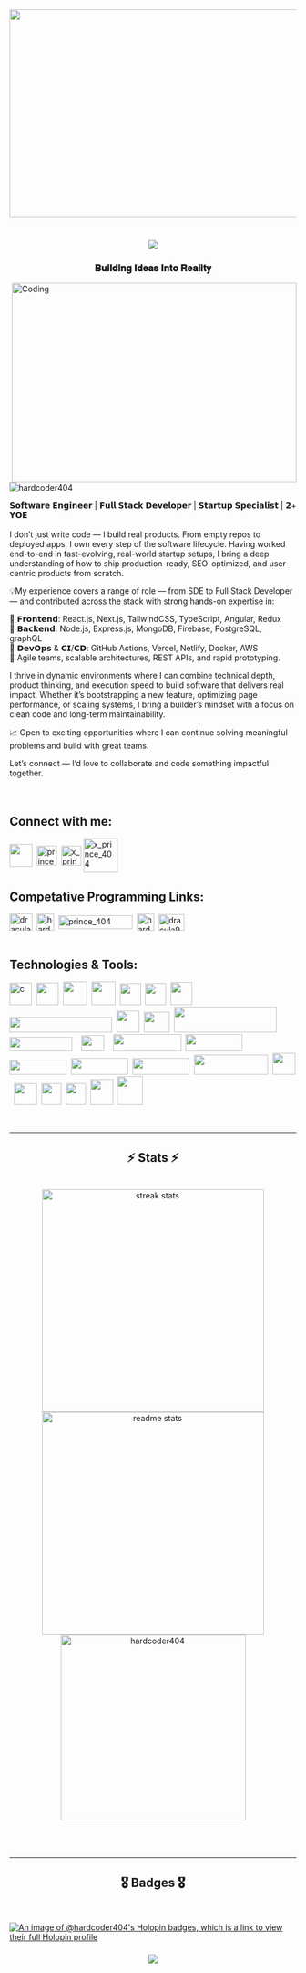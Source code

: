 <!---Banner---> 
<img width="1450" height="365"  src="https://github.com/user-attachments/assets/8d87bd44-2bb2-49eb-b057-06409fae84e1" >

 <!---Banner k niche ka Text---> 
<h1 align="center"><img src="https://readme-typing-svg.herokuapp.com?font=Abril+Fatface&size=32&pause=1000&color=996d6d&background=33086700&random=false&width=435&lines=Hi+There!+I'm+Prince+Raj...;"/></h1>

<h3 align="center">𝐁𝐮𝐢𝐥𝐝𝐢𝐧𝐠 𝐈𝐝𝐞𝐚𝐬 𝐈𝐧𝐭𝐨 𝐑𝐞𝐚𝐥𝐢𝐭𝐲</h3>

<img align="right" alt="Coding" width="500" height ="350" src="https://cdn.dribbble.com/userupload/33219605/file/original-3e652baea723121800ca0068452af00e.gif">

<p align="left"> <img src="https://komarev.com/ghpvc/?username=hardcoder404&label=Profile%20views&color=0e75b6&style=flat" alt="hardcoder404" /> </p>
𝗦𝗼𝗳𝘁𝘄𝗮𝗿𝗲 𝗘𝗻𝗴𝗶𝗻𝗲𝗲𝗿 | 𝗙𝘂𝗹𝗹 𝗦𝘁𝗮𝗰𝗸 𝗗𝗲𝘃𝗲𝗹𝗼𝗽𝗲𝗿 | 𝗦𝘁𝗮𝗿𝘁𝘂𝗽 𝗦𝗽𝗲𝗰𝗶𝗮𝗹𝗶𝘀𝘁 | 𝟮+ 𝗬𝗢𝗘
<br/><br/>
I don’t just write code — I build real products. From empty repos to deployed apps, I own every step of the software lifecycle. Having worked end-to-end in fast-evolving, real-world startup setups, I bring a deep understanding of how to ship production-ready, SEO-optimized, and user-centric products from scratch.

💡My experience covers a range of role — from SDE to Full Stack Developer — and contributed across the stack with strong hands-on expertise in:

🔹 𝗙𝗿𝗼𝗻𝘁𝗲𝗻𝗱: React.js, Next.js, TailwindCSS, TypeScript, Angular, Redux<br/>
🔹 𝗕𝗮𝗰𝗸𝗲𝗻𝗱: Node.js, Express.js, MongoDB, Firebase, PostgreSQL, graphQL<br/>
🔹 𝗗𝗲𝘃𝗢𝗽𝘀 & 𝗖𝗜/𝗖𝗗: GitHub Actions, Vercel, Netlify, Docker, AWS<br/>
🔹 Agile teams, scalable architectures, REST APIs, and rapid prototyping.<br/>

I thrive in dynamic environments where I can combine technical depth, product thinking, and execution speed to build software that delivers real impact. Whether it’s bootstrapping a new feature, optimizing page performance, or scaling systems, I bring a builder’s mindset with a focus on clean code and long-term maintainability.

📈 Open to exciting opportunities where I can continue solving meaningful problems and build with great teams.

Let’s connect — I’d love to collaborate and code something impactful together.
</br></br></br>
<h2 align="left">Connect with me:</h2>
<p align="left">
<a href="https://twitter.com/princeraj404" target="blank"><img align="center" src="https://static.vecteezy.com/system/resources/previews/034/716/139/non_2x/x-new-twitter-logo-free-png.png" height="40" width="40" /></a>&nbsp
<a href="https://www.linkedin.com/in/prince404/" target="blank"><img align="center" src="https://upload.wikimedia.org/wikipedia/commons/thumb/8/81/LinkedIn_icon.svg/1200px-LinkedIn_icon.svg.png" alt="prince raj" height="35" width="35" /></a>&nbsp
<a href="https://www.instagram.com/x_prince_404/?next=%2F" target="blank"><img align="center" src="https://upload.wikimedia.org/wikipedia/commons/thumb/e/e7/Instagram_logo_2016.svg/2048px-Instagram_logo_2016.svg.png" alt="x_prince_404" height="35" width="35" /></a>
<a href="mailto:praj81232@gmail.com" target="blank"><img align="center" src="https://cdn.icon-icons.com/icons2/2642/PNG/512/google_mail_gmail_logo_icon_159346.png" alt="x_prince_404" height="60" width="60" /></a>

</br>
<h2 align="left">Competative Programming Links:</h2>
<p align="left">
<a href="https://www.codechef.com/users/hardcoder26" target="blank"><img align="center" src="https://avatars.githubusercontent.com/u/11960354?v=4" alt="dracula935" height="30" width="40" /></a>&nbsp
<a href="https://www.hackerrank.com/profile/HardCoder404" target="blank"><img align="center" src="https://upload.wikimedia.org/wikipedia/commons/thumb/4/40/HackerRank_Icon-1000px.png/800px-HackerRank_Icon-1000px.png" alt="hardcoder404" height="30" width="30" /></a>&nbsp
<a href="https://codeforces.com/profile/prince_404" target="blank"><img align="center" src="https://upload.wikimedia.org/wikipedia/commons/thumb/b/b1/Codeforces_logo.svg/2560px-Codeforces_logo.svg.png" alt="prince_404" height="24" width="130" /></a>&nbsp
<a href="https://leetcode.com/HardCoder404/" target="blank"><img align="center" src="https://cdn.iconscout.com/icon/free/png-256/free-leetcode-3628885-3030025.png" alt="hardcoder404" height="30" width="30" /></a>&nbsp
<a href="https://auth.geeksforgeeks.org/user/dracula935/practice" target="blank"><img align="center" src="https://media.geeksforgeeks.org/wp-content/uploads/20210224040124/JSBinCollaborativeJavaScriptDebugging6-300x160.png" alt="dracula935" height="29" width="45" /></a>
</br></br>
<h2 align="left">Technologies & Tools:</h2>
<p align="left"> 
 <a href="https://www.cprogramming.com/" target="_blank" rel="noreferrer"> <img src="https://upload.wikimedia.org/wikipedia/commons/thumb/1/18/C_Programming_Language.svg/926px-C_Programming_Language.svg.png" 
    alt="c" width="39" height="39"/></a>&nbsp
 <a href="https://www.w3schools.com/cpp/" target="_blank" rel="noreferrer"><img src="https://brandslogos.com/wp-content/uploads/images/c-logo.png" width="39" height="39"/></a>&nbsp
 <a href="https://www.w3schools.com/html/" target="_blank" rel="noreferrer"><img src="https://cdn-icons-png.flaticon.com/512/919/919827.png" width="42" height="41"/></a>&nbsp
 <a href="https://www.w3schools.com/css/" target="_blank" rel="noreferrer"><img src="https://billing.flourisense.in/wp-content/uploads/2022/11/css3.png" width="42" height="41"/></a>&nbsp
 <a href="https://www.geeksforgeeks.org/javascript/" target="_blank" rel="noreferrer"><img src="https://cdn-icons-png.flaticon.com/512/5968/5968292.png" width="37" height="38"/></a>&nbsp
 <a href="https://react.dev/learn" target="_blank" rel="noreferrer"><img src="https://cdn.worldvectorlogo.com/logos/react-1.svg" width="37" height="38"/></a>&nbsp
<a href="https://nextjs.org/docs" target="_blank" rel="noreferrer"><img src="https://img.icons8.com/color/512/nextjs.png" width="38" height="40"/></a>&nbsp
 <a href="https://tailwindcss.com/docs/installations" target="_blank" rel="noreferrer"><img src="https://upload.wikimedia.org/wikipedia/commons/thumb/9/95/Tailwind_CSS_logo.svg/1024px-Tailwind_CSS_logo.svg.png" width="180" height="27"/></a>&nbsp
 <a href="https://www.typescriptlang.org/docs/handbook/typescript-from-scratch.html" target="_blank" rel="noreferrer"><img src="https://upload.wikimedia.org/wikipedia/commons/thumb/4/4c/Typescript_logo_2020.svg/1200px-Typescript_logo_2020.svg.png" width="40" height="38"/></a>&nbsp
 <a href="https://getbootstrap.com/docs/5.3/getting-started/introduction/" target="_blank" rel="noreferrer"><img src="https://upload.wikimedia.org/wikipedia/commons/b/b2/Bootstrap_logo.svg" width="45" height="36"/></a>&nbsp
 <a href="https://www.mongodb.com/" target="_blank" rel="noreferrer"><img src="https://upload.wikimedia.org/wikipedia/commons/thumb/9/93/MongoDB_Logo.svg/2560px-MongoDB_Logo.svg.png" width="180" height="45"/></a>&nbsp
<a href="https://vercel.com/hardcoder404s-projects" target="_blank" rel="noreferrer"><img src="https://upload.wikimedia.org/wikipedia/commons/thumb/5/5e/Vercel_logo_black.svg/2560px-Vercel_logo_black.svg.png" width="110" height="25"/></a>&nbsp &nbsp
 <a href="https://mui.com/" target="_blank" rel="noreferrer"><img src="https://upload.wikimedia.org/wikipedia/commons/thumb/9/93/Amazon_Web_Services_Logo.svg/1200px-Amazon_Web_Services_Logo.svg.png" width="40" height="28"/></a>&nbsp &nbsp
<a href="https://redux-toolkit.js.org/introduction/getting-started" target="_blank" rel="noreferrer"><img src="https://upload.wikimedia.org/wikipedia/commons/3/30/Redux_Logo.png" width="120" height="30"/></a>&nbsp
 <a href="https://www.postman.com/" target="_blank" rel="noreferrer"><img src="https://upload.wikimedia.org/wikipedia/commons/c/c2/Postman_%28software%29.png" width="100" height="30"/></a>&nbsp
 <a href="https://nodejs.org/docs/latest/api/" target="_blank" rel="noreferrer"><img src="https://upload.wikimedia.org/wikipedia/commons/thumb/7/7e/Node.js_logo_2015.svg/2560px-Node.js_logo_2015.svg.png" width="100" height="26"/></a>&nbsp
<a href="https://expressjs.com/en/starter/installing.html" target="_blank" rel="noreferrer"><img src="https://redberries.ae/wp-content/uploads/2023/06/express-js.png" width="100" height="29"/></a>&nbsp
<a href="https://firebase.google.com/docs/android/setup" target="_blank" rel="noreferrer"><img src="https://i0.wp.com/randomnerdtutorials.com/wp-content/uploads/2021/09/Firebase-Logo.png?resize=750%2C196&quality=100&strip=all&ssl=1" width="100" height="29"/></a>&nbsp
 <a href="https://reactnative.dev/docs/environment-setup" target="_blank" rel="noreferrer"><img src="https://cdn.buttercms.com/S6sfpy7OT3yBokvhGo09" width="130" height="35"/></a>&nbsp
<a href="https://www.postgresql.org/docs/" target="_blank" rel="noreferrer"><img src="https://upload.wikimedia.org/wikipedia/commons/thumb/2/29/Postgresql_elephant.svg/1200px-Postgresql_elephant.svg.png" width="40" height="38"/></a>&nbsp
 <a href="https://graphql.org/learn/" target="_blank" rel="noreferrer"><img src="https://graphqleditorcms.fra1.cdn.digitaloceanspaces.com/graphqleditorcms/graphql_page/graphql-1732132118455.png" width="40" height="38"/></a>&nbsp
<a href="https://www.w3schools.com/sql/" target="_blank" rel="noreferrer"><img src="https://encrypted-tbn0.gstatic.com/images?q=tbn:ANd9GcRwuqWn7rCVhqZ_pSlxwVUzlZtFWaOMdbm28A&s" width="35" height="38"/></a>&nbsp
<a href="https://redis.io/docs/latest/" target="_blank" rel="noreferrer"><img src="https://www.svgrepo.com/show/303460/redis-logo.svg" width="35" height="38"/></a>&nbsp
 <a href="https://docs.docker.com/" target="_blank" rel="noreferrer"><img src="https://cdn4.iconfinder.com/data/icons/logos-and-brands/512/97_Docker_logo_logos-512.png" width="40" height="45"/></a>&nbsp
  <a href="https://docs.npmjs.com/" target="_blank" rel="noreferrer"><img src="https://upload.wikimedia.org/wikipedia/commons/d/db/Npm-logo.svg" width="45" height="50"/></a>&nbsp

</p>
</br>
</div>
<hr/>
<h2 align="center">⚡ Stats ⚡</h2>
<br>
<div align=center>

<img width=390 src="https://streak-stats.demolab.com/?user=hardcoder404&count_private=true&theme=react&border_radius=20" alt="streak stats"/>    
 <img width=390 src="https://github-readme-stats.vercel.app/api?username=hardcoder404&count_private=true&show_icons=true&locale=en&theme=react&rank_icon=github&border_radius=20" alt="readme stats" />
<img width=325 align="center" src="https://github-readme-stats.vercel.app/api/top-langs?username=hardcoder404&show_icons=true&locale=en&layout=compact&theme=react&border_radius=10&size_weight=0.7&count_weight=0.7" alt="hardcoder404" />
</div>
<br/><br/></br>
<hr/>
<h2 align="center">🎖️ Badges 🎖️</h2>
<br>

[![An image of @hardcoder404's Holopin badges, which is a link to view their full Holopin profile](https://holopin.me/hardcoder404)](https://holopin.io/@hardcoder404)


<h3 align="center">
<img src="https://readme-typing-svg.herokuapp.com/?font=Righteous&size=35&color=615959&center=true&vCenter=true&width=1400&height=110&duration=4000&lines=Thanks+for+visiting!+Contact+me+via+LinkedIn!+I'm+always+down+to+collab+...;" />
</h3>


